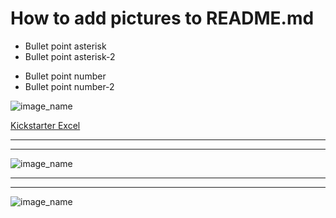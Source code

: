 # How to add pictures to README.md


* Bullet point asterisk
* Bullet point asterisk-2


- Bullet point number
- Bullet point number-2


![image_name](20220302_164813.jpg)


[Kickstarter Excel](KickstarterStats_Solved_copy.xlsx)

---


---


![image_name](Picture1.png)


---


---


![image_name](Picture2.png)
